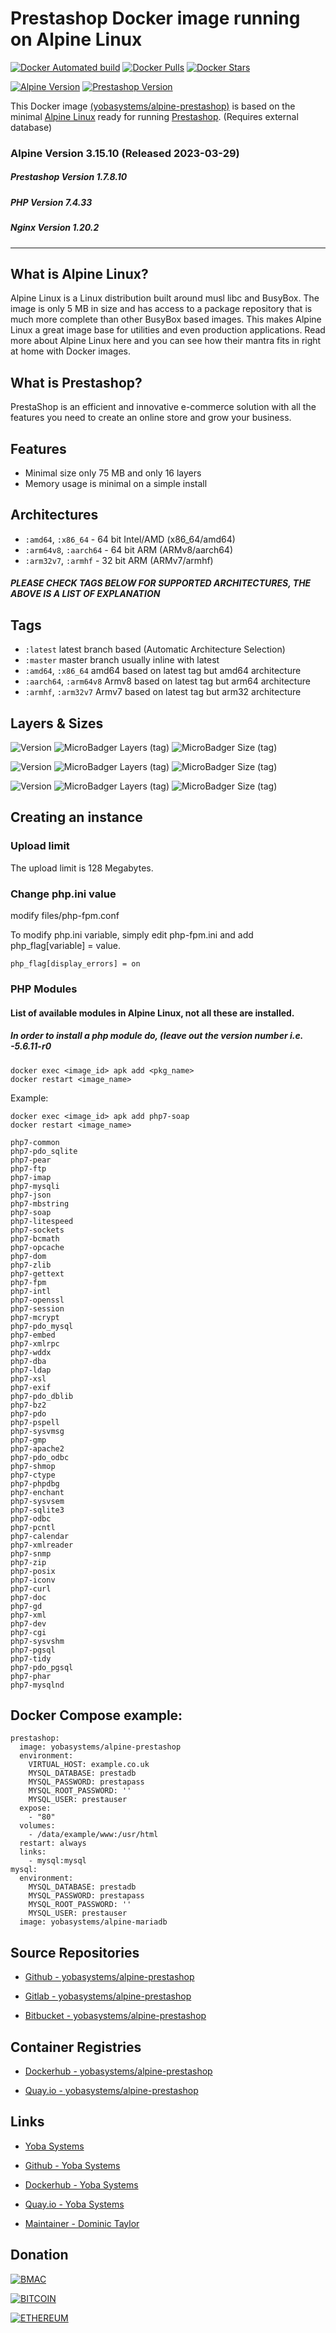 # Prestashop Docker image running on Alpine Linux

[![Docker Automated build](https://img.shields.io/docker/automated/yobasystems/alpine-prestashop.svg?style=for-the-badge&logo=docker)](https://hub.docker.com/r/yobasystems/alpine-prestashop/)
[![Docker Pulls](https://img.shields.io/docker/pulls/yobasystems/alpine-prestashop.svg?style=for-the-badge&logo=docker)](https://hub.docker.com/r/yobasystems/alpine-prestashop/)
[![Docker Stars](https://img.shields.io/docker/stars/yobasystems/alpine-prestashop.svg?style=for-the-badge&logo=docker)](https://hub.docker.com/r/yobasystems/alpine-prestashop/)

[![Alpine Version](https://img.shields.io/badge/Alpine%20version-v3.15.10-green.svg?style=for-the-badge)](https://alpinelinux.org/)
[![Prestashop Version](https://img.shields.io/badge/Prestashop%20version-v1.7.8.10-green.svg?style=for-the-badge)](https://www.prestashop.com/en)


This Docker image [(yobasystems/alpine-prestashop)](https://hub.docker.com/r/yobasystems/alpine-prestashop/) is based on the minimal [Alpine Linux](https://alpinelinux.org/) ready for running [Prestashop](https://www.prestashop.com/en). (Requires external database)

### Alpine Version 3.15.10 (Released 2023-03-29)
##### Prestashop Version 1.7.8.10
##### PHP Version 7.4.33
##### Nginx Version 1.20.2

----

## What is Alpine Linux?
Alpine Linux is a Linux distribution built around musl libc and BusyBox. The image is only 5 MB in size and has access to a package repository that is much more complete than other BusyBox based images. This makes Alpine Linux a great image base for utilities and even production applications. Read more about Alpine Linux here and you can see how their mantra fits in right at home with Docker images.

## What is Prestashop?
PrestaShop is an efficient and innovative e-commerce solution with all the features you need to create an online store and grow your business.

## Features

* Minimal size only 75 MB and only 16 layers
* Memory usage is minimal on a simple install

## Architectures

* ```:amd64```, ```:x86_64``` - 64 bit Intel/AMD (x86_64/amd64)
* ```:arm64v8```, ```:aarch64``` - 64 bit ARM (ARMv8/aarch64)
* ```:arm32v7```, ```:armhf``` - 32 bit ARM (ARMv7/armhf)

##### PLEASE CHECK TAGS BELOW FOR SUPPORTED ARCHITECTURES, THE ABOVE IS A LIST OF EXPLANATION

## Tags

* ```:latest``` latest branch based (Automatic Architecture Selection)
* ```:master``` master branch usually inline with latest
* ```:amd64```, ```:x86_64```  amd64 based on latest tag but amd64 architecture
* ```:aarch64```, ```:arm64v8``` Armv8 based on latest tag but arm64 architecture
* ```:armhf```, ```:arm32v7``` Armv7 based on latest tag but arm32 architecture

## Layers & Sizes

![Version](https://img.shields.io/badge/version-amd64-blue.svg?style=for-the-badge)
![MicroBadger Layers (tag)](https://img.shields.io/microbadger/layers/yobasystems/alpine-prestashop/amd64.svg?style=for-the-badge)
![MicroBadger Size (tag)](https://img.shields.io/microbadger/image-size/yobasystems/alpine-prestashop/amd64.svg?style=for-the-badge)

![Version](https://img.shields.io/badge/version-aarch64-blue.svg?style=for-the-badge)
![MicroBadger Layers (tag)](https://img.shields.io/microbadger/layers/yobasystems/alpine-prestashop/aarch64.svg?style=for-the-badge)
![MicroBadger Size (tag)](https://img.shields.io/microbadger/image-size/yobasystems/alpine-prestashop/aarch64.svg?style=for-the-badge)

![Version](https://img.shields.io/badge/version-armhf-blue.svg?style=for-the-badge)
![MicroBadger Layers (tag)](https://img.shields.io/microbadger/layers/yobasystems/alpine-prestashop/armhf.svg?style=for-the-badge)
![MicroBadger Size (tag)](https://img.shields.io/microbadger/image-size/yobasystems/alpine-prestashop/armhf.svg?style=for-the-badge)


## Creating an instance


### Upload limit

The upload limit is 128 Megabytes.

### Change php.ini value
modify files/php-fpm.conf

To modify php.ini variable, simply edit php-fpm.ini and add php_flag[variable] = value.

```
php_flag[display_errors] = on
```

### PHP Modules
#### List of available modules in Alpine Linux, not all these are installed.
##### In order to install a php module do, (leave out the version number i.e. -5.6.11-r0
```
docker exec <image_id> apk add <pkg_name>
docker restart <image_name>
```
Example:

```
docker exec <image_id> apk add php7-soap
docker restart <image_name>
```

```
php7-common
php7-pdo_sqlite
php7-pear
php7-ftp
php7-imap
php7-mysqli
php7-json
php7-mbstring
php7-soap
php7-litespeed
php7-sockets
php7-bcmath
php7-opcache
php7-dom
php7-zlib
php7-gettext
php7-fpm
php7-intl
php7-openssl
php7-session
php7-mcrypt
php7-pdo_mysql
php7-embed
php7-xmlrpc
php7-wddx
php7-dba
php7-ldap
php7-xsl
php7-exif
php7-pdo_dblib
php7-bz2
php7-pdo
php7-pspell
php7-sysvmsg
php7-gmp
php7-apache2
php7-pdo_odbc
php7-shmop
php7-ctype
php7-phpdbg
php7-enchant
php7-sysvsem
php7-sqlite3
php7-odbc
php7-pcntl
php7-calendar
php7-xmlreader
php7-snmp
php7-zip
php7-posix
php7-iconv
php7-curl
php7-doc
php7-gd
php7-xml
php7-dev
php7-cgi
php7-sysvshm
php7-pgsql
php7-tidy
php7-pdo_pgsql
php7-phar
php7-mysqlnd
```

## Docker Compose example:

```yalm
prestashop:
  image: yobasystems/alpine-prestashop
  environment:
    VIRTUAL_HOST: example.co.uk
    MYSQL_DATABASE: prestadb
    MYSQL_PASSWORD: prestapass
    MYSQL_ROOT_PASSWORD: ''
    MYSQL_USER: prestauser
  expose:
    - "80"
  volumes:
    - /data/example/www:/usr/html
  restart: always
  links:
    - mysql:mysql
mysql:
  environment:
    MYSQL_DATABASE: prestadb
    MYSQL_PASSWORD: prestapass
    MYSQL_ROOT_PASSWORD: ''
    MYSQL_USER: prestauser
  image: yobasystems/alpine-mariadb
```

## Source Repositories

* [Github - yobasystems/alpine-prestashop](https://github.com/yobasystems/alpine-prestashop)

* [Gitlab - yobasystems/alpine-prestashop](https://gitlab.com/yobasystems/alpine-prestashop)

* [Bitbucket - yobasystems/alpine-prestashop](https://bitbucket.org/yobasystems/alpine-prestashop/)


## Container Registries

* [Dockerhub - yobasystems/alpine-prestashop](https://hub.docker.com/r/yobasystems/alpine-prestashop/)

* [Quay.io - yobasystems/alpine-prestashop](https://quay.io/repository/yobasystems/alpine-prestashop)


## Links

* [Yoba Systems](https://www.yobasystems.co.uk/)

* [Github - Yoba Systems](https://github.com/yobasystems/)

* [Dockerhub - Yoba Systems](https://hub.docker.com/u/yobasystems/)

* [Quay.io - Yoba Systems](https://quay.io/organization/yobasystems)

* [Maintainer - Dominic Taylor](https://github.com/dominictayloruk)

## Donation

[![BMAC](https://img.shields.io/badge/BUY%20ME%20A%20COFFEE-£5-blue.svg?style=for-the-badge&logo=buy-me-a-coffee)](https://www.buymeacoffee.com/dominictayloruk?new=1)

[![BITCOIN](https://img.shields.io/badge/BTC-bc1q7hy8qmyvq7rw6slrna7yffcdnj9rcg4e9xjecc-blue.svg?style=for-the-badge&logo=bitcoin)](bitcoin:bc1q7hy8qmyvq7rw6slrna7yffcdnj9rcg4e9xjecc)

[![ETHEREUM](https://img.shields.io/badge/ETH-0xb6bE2e4da3d86b50Bdae1F9B6960c23dd87C532C-blue.svg?style=for-the-badge&logo=ethereum)](ethereum:0xb6bE2e4da3d86b50Bdae1F9B6960c23dd87C532C)